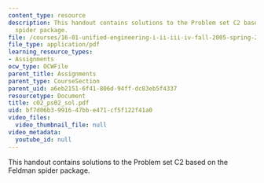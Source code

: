 ```yaml
---
content_type: resource
description: This handout contains solutions to the Problem set C2 based on the Feldman
  spider package.
file: /courses/16-01-unified-engineering-i-ii-iii-iv-fall-2005-spring-2006/bf7d06b3991647bbe471cf5f122f41a0_c02_ps02_sol.pdf
file_type: application/pdf
learning_resource_types:
- Assignments
ocw_type: OCWFile
parent_title: Assignments
parent_type: CourseSection
parent_uid: a6eb2151-6f41-806d-94ff-dc83eb5f4337
resourcetype: Document
title: c02_ps02_sol.pdf
uid: bf7d06b3-9916-47bb-e471-cf5f122f41a0
video_files:
  video_thumbnail_file: null
video_metadata:
  youtube_id: null
---
```

This handout contains solutions to the Problem set C2 based on the Feldman spider package.